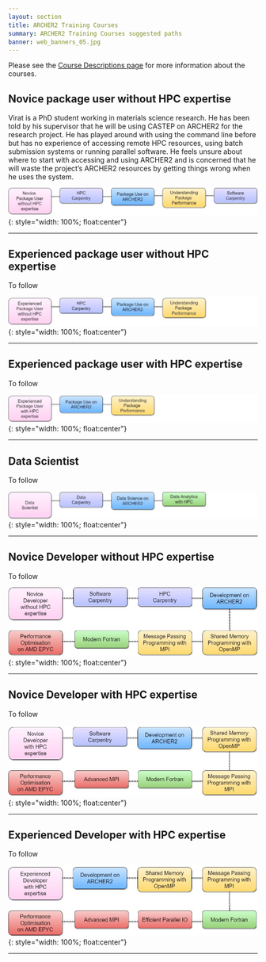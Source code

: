 ```yaml
---
layout: section
title: ARCHER2 Training Courses
summary: ARCHER2 Training Courses suggested paths
banner: web_banners_05.jpg
---
```



Please see the [Course Descriptions page](./) for more information about the courses.


## Novice package user without HPC expertise



Virat is a PhD student working in materials science research. He has been told by his supervisor that he will be using CASTEP on ARCHER2 for the research project. He has played around with using the command line before but has no experience of accessing remote HPC resources, using batch submission systems or running parallel software. He feels unsure about where to start with accessing and using ARCHER2 and is concerned that he will waste the project’s ARCHER2 resources by getting things wrong when he uses the system.

![image](img/Novice-package-user-wo-exp.jpg){: style="width: 100%; float:center"}


----------



## Experienced package user without HPC expertise


To follow

![image](img/Exp-package-user-wo-exp.jpg){: style="width: 100%; float:center"}

----------


## Experienced package user with HPC expertise


To follow


![image](img/Exp-package-user-with-exp.jpg){: style="width: 100%; float:center"}

----------


## Data Scientist


To follow


![image](img/Data-sci.jpg){: style="width: 100%; float:center"}

----------


## Novice Developer without HPC expertise


To follow


![image](img/Novice-dev-wo-exp.jpg){: style="width: 100%; float:center"}

----------


## Novice Developer with HPC expertise


To follow

![image](img/Novice-dev-with-exp.jpg){: style="width: 100%; float:center"}


----------


## Experienced Developer with HPC expertise


To follow


![image](img/Exp-dev-with-exp.jpg){: style="width: 100%; float:center"}

----------